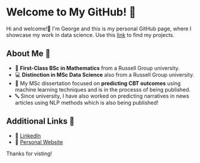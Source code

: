 # Welcome to My GitHub! 🎉

Hi and welcome!👋 I'm George and this is my personal GitHub page, where I showcase my work in data science. Use this [link](https://github.com/georgesnape01/Portfolio-Guide) to find my projects. 

## About Me 🚀

- 🔢 **First-Class BSc in Mathematics** from a Russell Group university.
- 💻 **Distinction in MSc Data Science** also from a Russell Group university.
- 🧠 My MSc dissertation focused on **predicting CBT outcomes** using machine learning techniques and is in the processs of being published.
- 🔤 Since university, I have also worked on predicting narratives in news articles using NLP methods which is also being published!

## Additional Links 🤝

- 🔗 [LinkedIn](https://www.linkedin.com/in/george-a-snape/)
- 🔗 [Personal Website](https://georgesnape01.github.io./portfolio-website)

Thanks for visting!

<!--
## My Portfolio 📁

Check out my [Portfolio Guide](#georgesnape01/Portfolio-Guide) that walks through all the projects I've completed, from machine learning experiments to natural language processing.

## Projects & Skills 🌟

Here are some of the tools and technologies I’ve worked with:

- **Programming Languages:** Python, R
- **Libraries/Frameworks:** Hugging Face, Keras, Scikit-learn
- **Tools:** Power BI, Excel, LaTeX
--->
